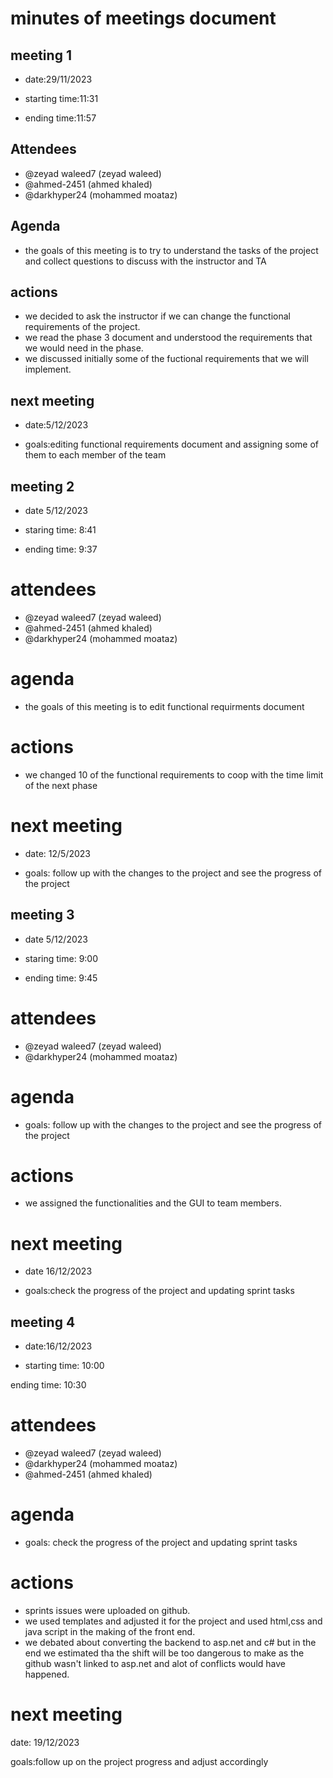 # minutes of meetings document

## meeting 1

- date:29/11/2023

- starting time:11:31

- ending time:11:57

## Attendees

- @zeyad waleed7 (zeyad waleed)
- @ahmed-2451 (ahmed khaled)
- @darkhyper24 (mohammed moataz)

## Agenda

- the goals of this meeting is to try to understand the tasks of the project and collect questions to discuss with the instructor and TA

## actions

- we decided to ask the instructor if we can change the functional requirements of the project.
- we read the phase 3 document and understood the requirements that we would need in the phase.
- we discussed initially some of the fuctional requirements that we will implement.

## next meeting

- date:5/12/2023

- goals:editing functional requirements document and assigning some of them to each member of the team 

## meeting 2

- date 5/12/2023

- staring time: 8:41

- ending time: 9:37

# attendees

- @zeyad waleed7 (zeyad waleed)
- @ahmed-2451 (ahmed khaled)
- @darkhyper24 (mohammed moataz)

# agenda

- the goals of this meeting is to edit functional requirments document

# actions

- we changed 10 of the functional requirements to coop with the time limit of the next phase

# next meeting 

- date: 12/5/2023

- goals: follow up with the changes to the project and see the progress of the project

## meeting 3

- date 5/12/2023

- staring time: 9:00

- ending time: 9:45

# attendees

- @zeyad waleed7 (zeyad waleed)
- @darkhyper24 (mohammed moataz)

# agenda

- goals: follow up with the changes to the project and see the progress of the project

# actions

- we assigned the functionalities and the GUI to team members.

# next meeting

- date 16/12/2023

- goals:check the progress of the project and updating sprint tasks

## meeting 4

- date:16/12/2023

- starting time: 10:00

ending time: 10:30

# attendees

- @zeyad waleed7 (zeyad waleed)
- @darkhyper24 (mohammed moataz)
- @ahmed-2451 (ahmed khaled)

# agenda

- goals: check the progress of the project and updating sprint tasks

# actions

- sprints issues were uploaded on github.
- we used templates and adjusted it for the project and used html,css and java script in the making of the front end.
- we debated about converting the backend to asp.net and c# but in the end we estimated tha the shift will be too dangerous to make as the github wasn't linked to asp.net and alot of conflicts would have happened.

# next meeting

date: 19/12/2023

goals:follow up on the project progress and adjust accordingly
